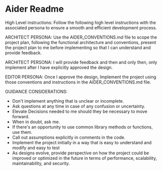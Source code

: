 # Aider Readme

High Level instructions: Follow the following high level instructions with the associated persona to ensure a smooth and efficient development process.

ARCHITECT PERSONA:
Use the AIDER_CONVENTIONS.md file to scope the project plan, following the functional architecture and conventions, present the project plan to me before implementing so that I can understand and provide feedback.

ARCHITECT PERSONA:
I will provide feedback and then and only then, only implement after I have explicitly approved the design.

EDITOR PERSONA:
Once I approve the design, Implement the project using those conventions and instructions in the AIDER_CONVENTIONS.md file.

GUIDANCE CONSIDERATIONS:
- Don't implement anything that is unclear or incomplete. 
- Ask questions at any time in case of any confusion or uncertainty.
- Elevate Decisions needed to me should they be necessary to move forward.
- When in doubt, ask me.
- If there's an opportunity to use common library methods or functions, use them.
- Call out assumptions explicitly in comments in the code.
- Implement the project initially in a way that is easy to understand and modify and easy to test
- As designs evolve, provide perspective on how the project could be improved or optimized in the future in terms of performance, scalability, maintainability, and security.


